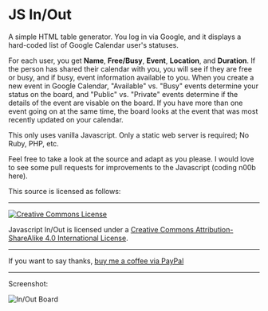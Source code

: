JS In/Out
===========

A simple HTML table generator. You log in via Google, and it displays a hard-coded list of Google Calendar user's statuses.

For each user, you get **Name**, **Free/Busy**, **Event**, **Location**, and **Duration**. If the person has shared their calendar with you, you will see if they are free or busy, and if busy, event information available to you. When you create a new event in Google Calendar, "Available" vs. "Busy" events determine your status on the board, and "Public" vs. "Private" events determine if the details of the event are visable on the board. If you have more than one event going on at the same time, the board looks at the event that was most recently updated on your calendar.

This only uses vanilla Javascript. Only a static web server is required; No Ruby, PHP, etc.

Feel free to take a look at the source and adapt as you please. I would love to see some pull requests for improvements to the Javascript (coding n00b here).

This source is licensed as follows:

- - -

[![Creative Commons License](https://i.creativecommons.org/l/by-sa/4.0/88x31.png)](http://creativecommons.org/licenses/by-sa/4.0/)

<span xmlns:dct="http://purl.org/dc/terms/" property="dct:title">Javascript In/Out</span> is licensed under a [Creative Commons Attribution-ShareAlike 4.0 International License](http://creativecommons.org/licenses/by-sa/4.0/).

- - -

If you want to say thanks, [buy me a coffee via PayPal](https://www.paypal.com/cgi-bin/webscr?cmd=_s-xclick&hosted_button_id=YUFMYKLRW4A96)

- - -

Screenshot:

![In/Out Board](http://i.imgur.com/zclaAX6.png)
